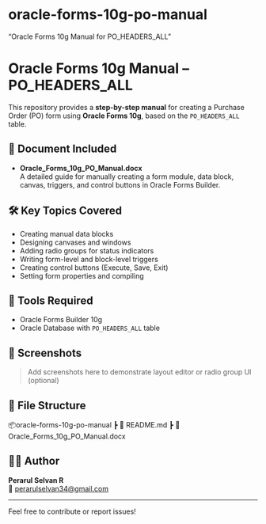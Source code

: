 # oracle-forms-10g-po-manual
“Oracle Forms 10g Manual for PO_HEADERS_ALL”

# Oracle Forms 10g Manual – PO_HEADERS_ALL

This repository provides a **step-by-step manual** for creating a Purchase Order (PO) form using **Oracle Forms 10g**, based on the `PO_HEADERS_ALL` table.

## 📘 Document Included

- **Oracle_Forms_10g_PO_Manual.docx**  
  A detailed guide for manually creating a form module, data block, canvas, triggers, and control buttons in Oracle Forms Builder.

## 🛠️ Key Topics Covered

- Creating manual data blocks
- Designing canvases and windows
- Adding radio groups for status indicators
- Writing form-level and block-level triggers
- Creating control buttons (Execute, Save, Exit)
- Setting form properties and compiling

## 🧰 Tools Required

- Oracle Forms Builder 10g
- Oracle Database with `PO_HEADERS_ALL` table

## 📸 Screenshots

> Add screenshots here to demonstrate layout editor or radio group UI (optional)

## 📂 File Structure

📦oracle-forms-10g-po-manual
┣ 📄 README.md
┣ 📄 Oracle_Forms_10g_PO_Manual.docx

## 🧑‍💻 Author

**Perarul Selvan R**   
📧 perarulselvan34@gmail.com

---

Feel free to contribute or report issues!
